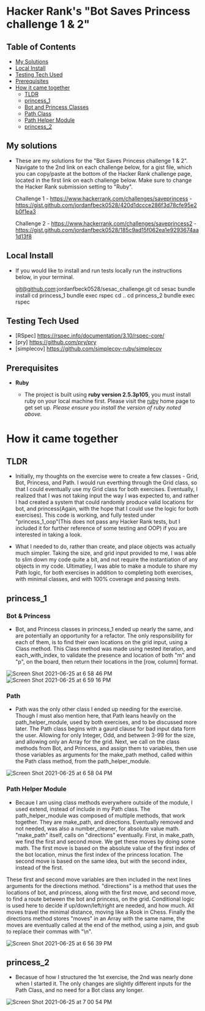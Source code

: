 # Hacker Rank's "Bot Saves Princess challenge 1 & 2"

## Table of Contents

- [My Solutions](#my-solutions)
- [Local Install](#local-install)
- [Testing Tech Used](#testing-tech-used)
- [Prerequisites](#prerequisites)
- [How it came together](#how-it-came-together)
  - [TLDR](#TLDR)
  - [princess_1](#princess_1)
   - [Bot and Princess Classes](#bot-and-princess-classes)
   - [Path Class](#path-class)
   - [Path Helper Module](#path-helper-module)
  - [princess_2](#princess_2)

## My solutions

- These are my solutions for the "Bot Saves Princess challenge 1 & 2". Navigate to the 2nd link on each challenge below, for a gist file, which you can copy/paste at the bottom of the Hacker Rank challenge page, located in the first link on each challenge below. Make sure to change the Hacker Rank submission setting to "Ruby".

  Challenge 1 - https://www.hackerrank.com/challenges/saveprincess  - https://gist.github.com/jordanfbeck0528/420d1dccce286f3d78cfe95e2b0f1ea3

  Challenge 2 - https://www.hackerrank.com/challenges/saveprincess2 - https://gist.github.com/jordanfbeck0528/185c9ad15f062ea1e9293674aa1d13f8

## Local Install

- If you would like to install and run tests locally run the instructions below, in your terminal.

  git@github.com:jordanfbeck0528/sesac_challenge.git
  cd sesac
  bundle install
  cd princess_1
  bundle exec rspec
  cd ..
  cd princess_2
  bundle exec rspec

## Testing Tech Used

- [RSpec] https://rspec.info/documentation/3.10/rspec-core/ 
- [pry] https://github.com/pry/pry
- [simplecov] https://github.com/simplecov-ruby/simplecov

## Prerequisites

* __Ruby__

  - The project is built using __ruby version 2.5.3p105__, you must install ruby on your local machine first. Please visit the [ruby](https://www.ruby-lang.org/en/documentation/installation/) home page to get set up. _Please ensure you install the version of ruby noted above._

# How it came together

## TLDR

- Initially, my thoughts on the exercise were to create a few classes - Grid, Bot, Princess, and Path. I would run everthing through the Grid class, so that I could eventually use my Grid class for both exercises. Eventually, I realized that I was not taking input the way I was expected to, and rather I had created a system that could randomly produce valid locations for bot, and princess(Again, with the hope that I could use the logic for both exercises). This code is working, and fully tested under "princess_1_oop"(This does not pass any Hacker Rank tests, but I included it for further reference of some testing and OOP) if you are interested in taking a look.

- What I needed to do, rather than create, and place objects was actually much simpler. Taking the size, and grid input provided to me, I was able to slim down my code quite a bit, and not require the instantiation of any objects in my code. Ultimatley, I was able to make a module to share my Path logic, for both exercises in addition to completing both exercises, with minimal classes, and with 100% coverage and passing tests.

## princess_1

### Bot & Princess

- Bot, and Princess classes in princess_1 ended up nearly the same, and are potentially an opportunity for a refactor. The only responsibility for each of them, is to find their own locations on the grid input, using a Class method. This Class method was made using nested iteration, and each_with_index, to validate the presence and location of both "m" and "p", on the board, then return their locations in the [row, column] format. 

![Screen Shot 2021-06-25 at 6 58 46 PM](https://user-images.githubusercontent.com/68141454/123496839-6135a780-d5e7-11eb-99f6-a48dd3e5e5d3.png)
![Screen Shot 2021-06-25 at 6 59 16 PM](https://user-images.githubusercontent.com/68141454/123496858-73174a80-d5e7-11eb-87a2-0ba48cfc358b.png)

### Path

- Path was the only other class I ended up needing for the exercise. Though I must also mention here, that Path leans heavily on the path_helper_module, used by both exercises, and to be discussed more later. The Path class begins with a gaurd clause for bad input data form the user. Allowing for only Integer, Odd, and between 3-99 for the size, and allowing only an Array for the grid. Next, we call on the class methods from Bot, and Princess, and assign them to variables, then use those variables as arguments for the make_path method, called within the Path class method, from the path_helper_module. 

![Screen Shot 2021-06-25 at 6 58 04 PM](https://user-images.githubusercontent.com/68141454/123496824-49f6ba00-d5e7-11eb-8620-b2d41249dcba.png)

### Path Helper Module

- Becaue I am using class methods everywhere outside of the module, I used extend, instead of include in my Path class. The path_helper_module was composed of multiple methods, that work together. They are make_path, and directions. Eventually removed and not needed, was also a number_cleaner, for absolute value math. "make_path" itself, calls on "directions" eventually. First, in make_path, we find the first and second move. We get these moves by doing some math. The first move is based on the absolute value of the first index of the bot location, minus the first index of the princess location. The second move is based on the same idea, but with the second index, instead of the first. 

These first and second move variables are then included in the next lines arguments for the directions method. "directions" is a method that uses the locations of bot, and princess, along with the first move, and second move, to find a route between the bot and princess, on the grid. Conditional logic is used here to decide if up/down/left/right are needed, and how much. All moves travel the minimal distance, moving like a Rook in Chess. Finally the directions method stores "moves" in an Array with the same name, the moves are eventually called at the end of the method, using a join, and gsub to replace their commas with "\n". 

![Screen Shot 2021-06-25 at 6 56 39 PM](https://user-images.githubusercontent.com/68141454/123496796-174cc180-d5e7-11eb-9c76-1196677af736.png)


## princess_2

- Becasue of how I structured the 1st exercise, the 2nd was nearly done when I started it. The only changes are slightly different inputs for the Path Class, and no need for a Bot class any longer. 

![Screen Shot 2021-06-25 at 7 00 54 PM](https://user-images.githubusercontent.com/68141454/123496893-ae197e00-d5e7-11eb-9c63-fe7343047dd9.png)

